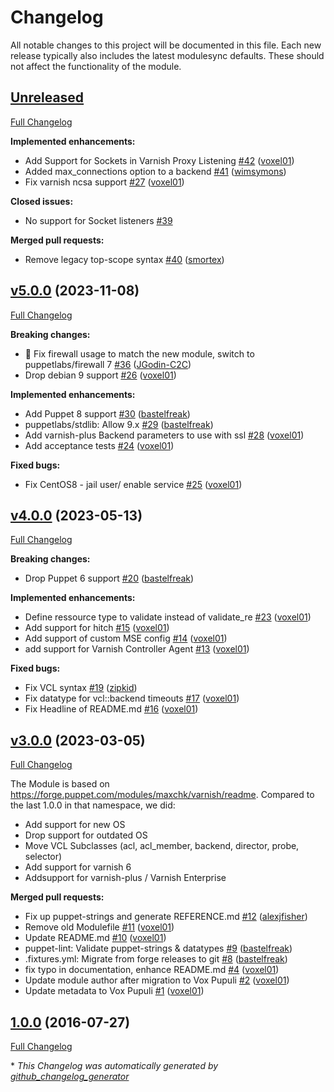# Changelog

All notable changes to this project will be documented in this file.
Each new release typically also includes the latest modulesync defaults.
These should not affect the functionality of the module.

## [Unreleased](https://github.com/voxpupuli/puppet-varnish/tree/HEAD)

[Full Changelog](https://github.com/voxpupuli/puppet-varnish/compare/v5.0.0...HEAD)

**Implemented enhancements:**

- Add Support for Sockets in Varnish Proxy Listening [\#42](https://github.com/voxpupuli/puppet-varnish/pull/42) ([voxel01](https://github.com/voxel01))
- Added max\_connections option to a backend [\#41](https://github.com/voxpupuli/puppet-varnish/pull/41) ([wimsymons](https://github.com/wimsymons))
- Fix varnish ncsa support [\#27](https://github.com/voxpupuli/puppet-varnish/pull/27) ([voxel01](https://github.com/voxel01))

**Closed issues:**

- No support for Socket listeners [\#39](https://github.com/voxpupuli/puppet-varnish/issues/39)

**Merged pull requests:**

- Remove legacy top-scope syntax [\#40](https://github.com/voxpupuli/puppet-varnish/pull/40) ([smortex](https://github.com/smortex))

## [v5.0.0](https://github.com/voxpupuli/puppet-varnish/tree/v5.0.0) (2023-11-08)

[Full Changelog](https://github.com/voxpupuli/puppet-varnish/compare/v4.0.0...v5.0.0)

**Breaking changes:**

- 🐛 Fix firewall usage to match the new module, switch to puppetlabs/firewall 7 [\#36](https://github.com/voxpupuli/puppet-varnish/pull/36) ([JGodin-C2C](https://github.com/JGodin-C2C))
- Drop debian 9 support [\#26](https://github.com/voxpupuli/puppet-varnish/pull/26) ([voxel01](https://github.com/voxel01))

**Implemented enhancements:**

- Add Puppet 8 support [\#30](https://github.com/voxpupuli/puppet-varnish/pull/30) ([bastelfreak](https://github.com/bastelfreak))
- puppetlabs/stdlib: Allow 9.x [\#29](https://github.com/voxpupuli/puppet-varnish/pull/29) ([bastelfreak](https://github.com/bastelfreak))
- Add varnish-plus Backend parameters to use with ssl [\#28](https://github.com/voxpupuli/puppet-varnish/pull/28) ([voxel01](https://github.com/voxel01))
- Add acceptance tests [\#24](https://github.com/voxpupuli/puppet-varnish/pull/24) ([voxel01](https://github.com/voxel01))

**Fixed bugs:**

- Fix CentOS8 - jail user/ enable service [\#25](https://github.com/voxpupuli/puppet-varnish/pull/25) ([voxel01](https://github.com/voxel01))

## [v4.0.0](https://github.com/voxpupuli/puppet-varnish/tree/v4.0.0) (2023-05-13)

[Full Changelog](https://github.com/voxpupuli/puppet-varnish/compare/v3.0.0...v4.0.0)

**Breaking changes:**

- Drop Puppet 6 support [\#20](https://github.com/voxpupuli/puppet-varnish/pull/20) ([bastelfreak](https://github.com/bastelfreak))

**Implemented enhancements:**

- Define ressource type to validate instead of validate\_re [\#23](https://github.com/voxpupuli/puppet-varnish/pull/23) ([voxel01](https://github.com/voxel01))
- Add support for hitch [\#15](https://github.com/voxpupuli/puppet-varnish/pull/15) ([voxel01](https://github.com/voxel01))
- Add support of custom MSE config [\#14](https://github.com/voxpupuli/puppet-varnish/pull/14) ([voxel01](https://github.com/voxel01))
- add support for Varnish Controller Agent [\#13](https://github.com/voxpupuli/puppet-varnish/pull/13) ([voxel01](https://github.com/voxel01))

**Fixed bugs:**

- Fix VCL syntax [\#19](https://github.com/voxpupuli/puppet-varnish/pull/19) ([zipkid](https://github.com/zipkid))
- Fix datatype for vcl::backend timeouts [\#17](https://github.com/voxpupuli/puppet-varnish/pull/17) ([voxel01](https://github.com/voxel01))
- Fix Headline of README.md [\#16](https://github.com/voxpupuli/puppet-varnish/pull/16) ([voxel01](https://github.com/voxel01))

## [v3.0.0](https://github.com/voxpupuli/puppet-varnish/tree/v3.0.0) (2023-03-05)

[Full Changelog](https://github.com/voxpupuli/puppet-varnish/compare/1.0.0...v3.0.0)

   The Module is based on https://forge.puppet.com/modules/maxchk/varnish/readme. Compared to the last 1.0.0 in that namespace, we did:
  - Add support for new OS
  - Drop support for outdated OS
  - Move VCL Subclasses (acl, acl_member, backend, director, probe, selector)
  - Add support for varnish 6
  - Addsupport for varnish-plus / Varnish Enterprise

**Merged pull requests:**

- Fix up puppet-strings and generate REFERENCE.md [\#12](https://github.com/voxpupuli/puppet-varnish/pull/12) ([alexjfisher](https://github.com/alexjfisher))
- Remove old Modulefile [\#11](https://github.com/voxpupuli/puppet-varnish/pull/11) ([voxel01](https://github.com/voxel01))
- Update README.md [\#10](https://github.com/voxpupuli/puppet-varnish/pull/10) ([voxel01](https://github.com/voxel01))
- puppet-lint: Validate puppet-strings & datatypes [\#9](https://github.com/voxpupuli/puppet-varnish/pull/9) ([bastelfreak](https://github.com/bastelfreak))
- .fixtures.yml: Migrate from forge releases to git [\#8](https://github.com/voxpupuli/puppet-varnish/pull/8) ([bastelfreak](https://github.com/bastelfreak))
- fix typo in documentation, enhance README.md [\#4](https://github.com/voxpupuli/puppet-varnish/pull/4) ([voxel01](https://github.com/voxel01))
- Update module author after migration to Vox Pupuli [\#2](https://github.com/voxpupuli/puppet-varnish/pull/2) ([voxel01](https://github.com/voxel01))
- Update metadata to Vox Pupuli [\#1](https://github.com/voxpupuli/puppet-varnish/pull/1) ([voxel01](https://github.com/voxel01))

## [1.0.0](https://github.com/voxpupuli/puppet-varnish/tree/1.0.0) (2016-07-27)

[Full Changelog](https://github.com/voxpupuli/puppet-varnish/compare/d55e143663f24b4f5efd8a9628a3d0173264609b...1.0.0)



\* *This Changelog was automatically generated by [github_changelog_generator](https://github.com/github-changelog-generator/github-changelog-generator)*
